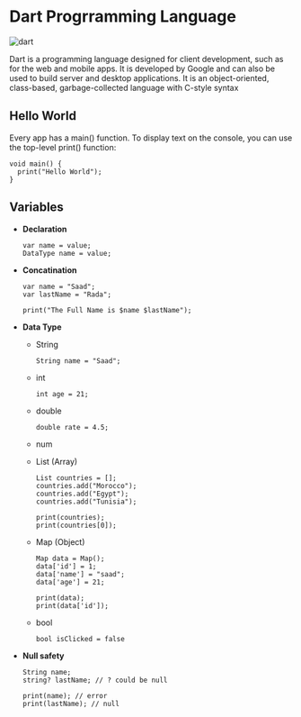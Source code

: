 # Dart Progrramming Language

![dart](https://soject.com/wp-content/uploads/2021/07/Dart-Tutorial.png)

Dart is a programming language designed for client development, such as for the web and mobile apps. It is developed by Google and can also be used to build server and desktop applications. It is an object-oriented, class-based, garbage-collected language with C-style syntax

## Hello World

Every app has a main() function. To display text on the console, you can use the top-level print() function:

```
void main() {
  print("Hello World");
}
```

## Variables

- **Declaration**
  ```
  var name = value;
  DataType name = value;
  ```
- **Concatination**

  ```
  var name = "Saad";
  var lastName = "Rada";

  print("The Full Name is $name $lastName");
  ```

- **Data Type**

  - String
    ```
    String name = "Saad";
    ```
  - int
    ```
    int age = 21;
    ```
  - double
    ```
    double rate = 4.5;
    ```
  - num
  - List (Array)

    ```
    List countries = [];
    countries.add("Morocco");
    countries.add("Egypt");
    countries.add("Tunisia");

    print(countries);
    print(countries[0]);
    ```

  - Map (Object)

    ```
    Map data = Map();
    data['id'] = 1;
    data['name'] = "saad";
    data['age'] = 21;

    print(data);
    print(data['id']);
    ```

  - bool
    ```
    bool isClicked = false
    ```

- **Null safety**

  ```
  String name;
  string? lastName; // ? could be null

  print(name); // error
  print(lastName); // null
  ```
